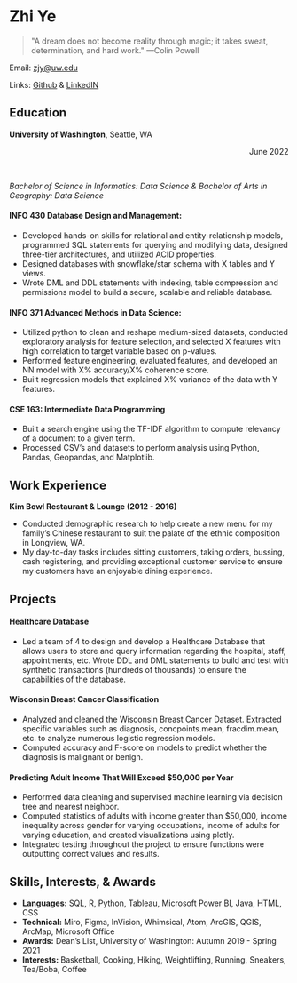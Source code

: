 # Zhi Ye

> "A dream does not become reality through magic; it takes sweat, determination, and hard work." —Colin Powell

Email: <zjy@uw.edu>

Links: [Github](https://github.com/zzhiye/zzhiye.github.io) & [LinkedIN](https://www.linkedin.com/in/zhi-ye-48b457165/)

## Education
**University of Washington**, Seattle, WA <div style="text-align: right"> June 2022 </div>

<br />

<em>Bachelor of Science in Informatics: Data Science & Bachelor of Arts in Geography: Data Science</em>

#### INFO 430 Database Design and Management:
*   Developed hands-on skills for relational and entity-relationship models, programmed SQL statements for querying and modifying data, designed three-tier architectures, and utilized ACID properties.
*   Designed databases with snowflake/star schema with X tables and Y views.
*   Wrote DML and DDL statements with indexing, table compression and permissions model to build a secure, scalable and reliable database.

#### INFO 371 Advanced Methods in Data Science:
*	Utilized python to clean and reshape medium-sized datasets, conducted exploratory analysis for feature selection, and selected X features with high correlation to target variable based on p-values.
*	Performed feature engineering, evaluated features, and developed an NN model with X% accuracy/X% coherence score.
*   Built regression models that explained X% variance of the data with Y features.

#### CSE 163: Intermediate Data Programming
*	Built a search engine using the TF-IDF algorithm to compute relevancy of a document to a given term.
*   Processed CSV’s and datasets to perform analysis using Python, Pandas, Geopandas, and Matplotlib.


## Work Experience

**Kim Bowl Restaurant & Lounge (2012 - 2016)**
*	Conducted demographic research to help create a new menu for my family’s Chinese restaurant to suit the palate of the ethnic composition in Longview, WA.
*	My day-to-day tasks includes sitting customers, taking orders, bussing, cash registering, and providing exceptional customer service to ensure my customers have an enjoyable dining experience.


## Projects

#### Healthcare Database
*	Led a team of 4 to design and develop a Healthcare Database that allows users to store and query information regarding the hospital, staff, appointments, etc. Wrote DDL and DML statements to build and test with synthetic transactions (hundreds of thousands) to ensure the capabilities of the database.

#### Wisconsin Breast Cancer Classification
*	Analyzed and cleaned the Wisconsin Breast Cancer Dataset. Extracted specific variables such as diagnosis, concpoints.mean, fracdim.mean, etc. to analyze numerous logistic regression models.
*   Computed accuracy and F-score on models to predict whether the diagnosis is malignant or benign.

#### Predicting Adult Income That Will Exceed $50,000 per Year
*   Performed data cleaning and supervised machine learning via decision tree and nearest neighbor.
*   Computed statistics of adults with income greater than $50,000, income inequality across gender for varying occupations, income of adults for varying education, and created visualizations using plotly.
*   Integrated testing throughout the project to ensure functions were outputting correct values and results. 


## Skills, Interests, & Awards
*	**Languages:** SQL, R, Python, Tableau, Microsoft Power BI, Java, HTML, CSS
*   **Technical:** Miro, Figma, InVision, Whimsical, Atom, ArcGIS, QGIS, ArcMap, Microsoft Office
*   **Awards:** Dean’s List, University of Washington: Autumn 2019 - Spring 2021
*   **Interests:** Basketball, Cooking, Hiking, Weightlifting, Running, Sneakers, Tea/Boba, Coffee

